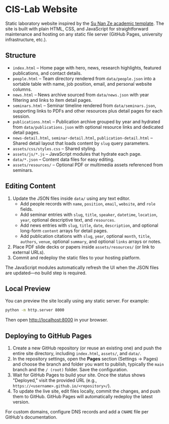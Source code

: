 # CIS-Lab Website

Static laboratory website inspired by the [Su Nan Ze academic template](https://su-nan-ze.github.io/). The site is built with plain HTML, CSS, and JavaScript for straightforward maintenance and hosting on any static file server (GitHub Pages, university infrastructure, etc.).

## Structure

- `index.html` – Home page with hero, news, research highlights, featured publications, and contact details.
- `people.html` – Team directory rendered from `data/people.json` into a sortable table with name, job position, email, and personal website columns.
- `news.html` – News archive sourced from `data/news.json` with year filtering and links to item detail pages.
- `seminars.html` – Seminar timeline rendered from `data/seminars.json`, supporting links to PDFs and other resources plus detail pages for each session.
- `publications.html` – Publication archive grouped by year and hydrated from `data/publications.json` with optional resource links and dedicated detail pages.
- `news-detail.html`, `seminar-detail.html`, `publication-detail.html` – Shared detail layout that loads content by `slug` query parameters.
- `assets/css/styles.css` – Shared styling.
- `assets/js/*.js` – JavaScript modules that hydrate each page.
- `data/*.json` – Content data files for easy editing.
- `assets/resources/` – Optional PDF or multimedia assets referenced from seminars.

## Editing Content

1. Update the JSON files inside `data/` using any text editor.
   - Add people records with `name`, `position`, `email`, `website`, and `role` fields.
   - Add seminar entries with `slug`, `title`, `speaker`, `datetime`, `location`, `year`, optional descriptive text, and `resources`.
   - Add news entries with `slug`, `title`, `date`, `description`, and optional long-form `content` arrays for detail pages.
   - Add publication citations with `slug`, `year`, optional `month`, `title`, `authors`, `venue`, optional `summary`, and optional `links` arrays or notes.
2. Place PDF slide decks or papers inside `assets/resources/` (or link to external URLs).
3. Commit and redeploy the static files to your hosting platform.

The JavaScript modules automatically refresh the UI when the JSON files are updated—no build step is required.

## Local Preview

You can preview the site locally using any static server. For example:

```bash
python -m http.server 8000
```

Then open <http://localhost:8000> in your browser.

## Deploying to GitHub Pages

1. Create a new GitHub repository (or reuse an existing one) and push the entire site directory, including `index.html`, `assets/`, and `data/`.
2. In the repository settings, open the **Pages** section (Settings → Pages) and choose the branch and folder you want to publish, typically the `main` branch and the `/ (root)` folder. Save the configuration.
3. Wait for GitHub Pages to build your site. Once the status shows "Deployed," visit the provided URL (e.g., `https://<username>.github.io/<repository>/`).
4. To update the live site, edit files locally, commit the changes, and push them to GitHub. GitHub Pages will automatically redeploy the latest version.

For custom domains, configure DNS records and add a `CNAME` file per GitHub's documentation.

